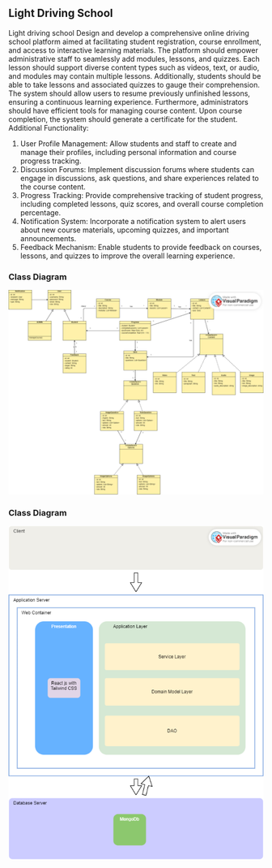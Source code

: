 ## Light Driving School

Light driving school
Design and develop a comprehensive online driving school platform aimed at facilitating student registration, course enrollment, and access to interactive learning materials. The platform should empower administrative staff to seamlessly add modules, lessons, and quizzes. Each lesson should support diverse content types such as videos, text, or audio, and modules may contain multiple lessons. Additionally, students should be able to take lessons and associated quizzes to gauge their comprehension. The system should allow users to resume previously unfinished lessons, ensuring a continuous learning experience. Furthermore, administrators should have efficient tools for managing course content. Upon course completion, the system should generate a certificate for the student.
Additional Functionality:
1.	User Profile Management: Allow students and staff to create and manage their profiles, including personal information and course progress tracking.
2.	Discussion Forums: Implement discussion forums where students can engage in discussions, ask questions, and share experiences related to the course content.
3.	Progress Tracking: Provide comprehensive tracking of student progress, including completed lessons, quiz scores, and overall course completion percentage.
4.	Notification System: Incorporate a notification system to alert users about new course materials, upcoming quizzes, and important announcements.
5. Feedback Mechanism: Enable students to provide feedback on courses, lessons, and quizzes to improve the overall learning experience.

### Class Diagram
![](./class_diagram/AppliedSDproject.png)

### Class Diagram
![](./class_diagram/architecture.png)